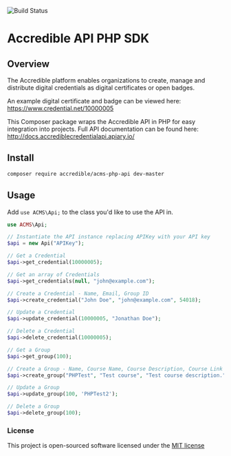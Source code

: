 
![Build Status](https://travis-ci.org/accredible/acms-php-api.svg?branch=master)

# Accredible API PHP SDK

## Overview
The Accredible platform enables organizations to create, manage and distribute digital credentials as digital certificates or open badges.

An example digital certificate and badge can be viewed here: https://www.credential.net/10000005

This Composer package wraps the Accredible API in PHP for easy integration into projects. Full API documentation can be found here: http://docs.accrediblecredentialapi.apiary.io/

## Install
```bash
composer require accredible/acms-php-api dev-master
```

## Usage

Add `use ACMS\Api;` to the class you'd like to use the API in.

```php
use ACMS\Api;

// Instantiate the API instance replacing APIKey with your API key
$api = new Api("APIKey");

// Get a Credential
$api->get_credential(10000005);

// Get an array of Credentials 
$api->get_credentials(null, "john@example.com");

// Create a Credential - Name, Email, Group ID
$api->create_credential("John Doe", "john@example.com", 54018);

// Update a Credential
$api->update_credential(10000005, "Jonathan Doe");

// Delete a Credential
$api->delete_credential(10000005);

// Get a Group
$api->get_group(100);

// Create a Group - Name, Course Name, Course Description, Course Link
$api->create_group("PHPTest", "Test course", "Test course description.", "http://www.example.com");

// Update a Group 
$api->update_group(100, 'PHPTest2');

// Delete a Group
$api->delete_group(100);
```

### License

This project is open-sourced software licensed under the [MIT license](http://opensource.org/licenses/MIT)
